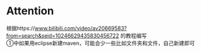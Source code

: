 Attention
======
根据https://www.bilibili.com/video/av20669583?from=search&seid=10246629435830456722 的教程编写<br>
①中如果用eclipse新建maven，可能会少一些比如文件夹和文件，自己新建即可
